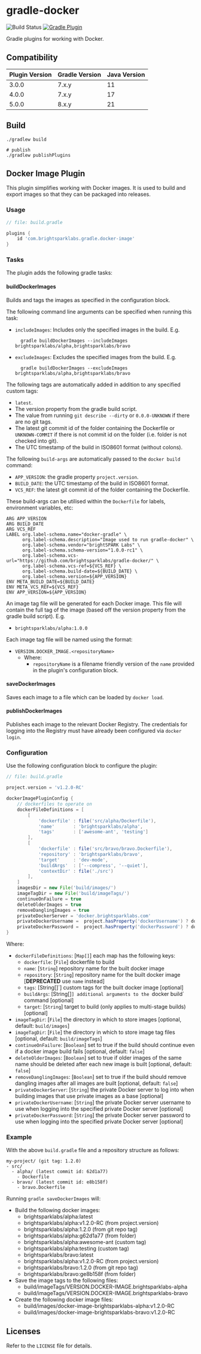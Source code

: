 # gradle-docker

![Build Status](https://github.com/brightsparklabs/gradle-docker/actions/workflows/gradle-plugins.yml/badge.svg)
[![Gradle Plugin](https://img.shields.io/gradle-plugin-portal/v/com.brightsparklabs.gradle.docker-image)](https://plugins.gradle.org/plugin/com.brightsparklabs.gradle.docker-image)

Gradle plugins for working with Docker.

## Compatibility

| Plugin Version | Gradle Version | Java Version |
| -------------- | -------------- | ------------ |
| 3.0.0          | 7.x.y          | 11           |
| 4.0.0          | 7.x.y          | 17           |
| 5.0.0          | 8.x.y          | 21           |

## Build

```shell
./gradlew build

# publish
./gradlew publishPlugins
```

## Docker Image Plugin

This plugin simplifies working with Docker images. It is used to build and
export images so that they can be packaged into releases.

### Usage

```groovy
// file: build.gradle

plugins {
    id 'com.brightsparklabs.gradle.docker-image'
}
```

### Tasks

The plugin adds the following gradle tasks:

#### buildDockerImages

Builds and tags the images as specified in the configuration block.

The following command line arguments can be specified when running this task:

- `includeImages`: Includes only the specified images in the build. E.g.

        gradle buildDockerImages --includeImages brightsparklabs/alpha,brightsparklabs/bravo

- `excludeImages`: Excludes the specified images from the build. E.g.

        gradle buildDockerImages --excludeImages brightsparklabs/alpha,brightsparklabs/bravo

The following tags are automatically added in addition to any specified custom
tags:

- `latest`.
- The version property from the gradle build script.
- The value from running `git describe --dirty` or `0.0.0-UNKNOWN` if there are
  no git tags.
- The latest git commit id of the folder containing the Dockerfile or
  `UNKNOWN-COMMIT` if there is not commit id on the folder (i.e. folder is not
  checked into git).
- The UTC timestamp of the build in ISO8601 format (without colons).

The following `build-args` are automatically passed to the `docker build`
command:

- `APP_VERSION`: the gradle property `project.version`.
- `BUILD_DATE`: the UTC timestamp of the build in ISO8601 format.
- `VCS_REF`: the latest git commit id of the folder containing the Dockerfile.

These build-args can be utilised within the `Dockerfile` for labels,
environment variables, etc:

    ARG APP_VERSION
    ARG BUILD_DATE
    ARG VCS_REF
    LABEL org.label-schema.name="docker-gradle" \
          org.label-schema.description="Image used to run gradle-docker" \
          org.label-schema.vendor="brightSPARK Labs" \
          org.label-schema.schema-version="1.0.0-rc1" \
          org.label-schema.vcs-url="https://github.com/brightsparklabs/gradle-docker/" \
          org.label-schema.vcs-ref=${VCS_REF} \
          org.label-schema.build-date=${BUILD_DATE} \
          org.label-schema.version=${APP_VERSION}
    ENV META_BUILD_DATE=${BUILD_DATE}
    ENV META_VCS_REF=${VCS_REF}
    ENV APP_VERSION=${APP_VERSION}

An image tag file will be generated for each Docker image. This file will
contain the full tag of the image (based off the version property from the
gradle build script). E.g.

- `brightsparklabs/alpha:1.0.0`

Each image tag file will be named using the format:

- `VERSION.DOCKER_IMAGE.<repositoryName>`
  - Where:
    - `repositoryName` is a filename friendly version of the `name`
      provided in the plugin's configuration block.

#### saveDockerImages

Saves each image to a file which can be loaded by `docker load`.

#### publishDockerImages

Publishes each image to the relevant Docker Registry. The credentials for
logging into the Registry must have already been configured via `docker login`.

### Configuration

Use the following configuration block to configure the plugin:

```groovy
// file: build.gradle

project.version = 'v1.2.0-RC'

dockerImagePluginConfig {
    // dockerfiles to operate on
    dockerFileDefinitions = [
        [
            'dockerfile' : file('src/alpha/Dockerfile'),
            'name'       : 'brightsparklabs/alpha',
            'tags'       : ['awesome-ant', 'testing']
        ],
        [
            'dockerfile' : file('src/bravo/bravo.Dockerfile'),
            'repository' : 'brightsparklabs/bravo',
            'target'     : 'dev-mode',
            'buildArgs'  : ['--compress', '--quiet'],
            'contextDir' : file('./src')
        ],
    ]
    imagesDir = new File('build/images/')
    imageTagDir = new File('build/imageTags/')
    continueOnFailure = true
    deleteOlderImages = true
    removeDanglingImages = true
    privateDockerServer = 'docker.brightsparklabs.com'
    privateDockerUsername =  project.hasProperty('dockerUsername') ? dockerUsername : System.env.DOCKER_USERNAME
    privateDockerPassword =  project.hasProperty('dockerPassword') ? dockerPassword : System.env.DOCKER_PASSWORD
}
```

Where:

- `dockerFileDefinitions`: [`Map[]`] each map has the following keys:
  - `dockerfile`: [`File`] dockerfile to build
  - `name`: [`String`] repository name for the built docker image
  - `repository`: [`String`] repository name for the built docker image
    [**DEPRECATED** use `name` instead]
  - `tags`: [String[]`] custom tags for the built docker image [optional]
  - `buildArgs`: [String[]`] additional arguments to the `docker build`
    command [optional]
  - `target`: [`String`] target to build (only applies to multi-stage builds)
    [optional]
- `imageTagDir`: [`File`] the directory in which to store images
  [optional, default: `build/images`]
- `imageTagDir`: [`File`] the directory in which to store image tag files
  [optional, default: `build/imageTags`]
- `continueOnFailure`: [`Boolean`] set to true if the build should continue
  even if a docker image build fails [optional, default: `false`]
- `deleteOlderImages`: [`Boolean`] set to true if older images of the same name
  should be deleted after each new image is built [optional, default: `false`]
- `removeDanglingImages`: [`Boolean`] set to true if the build should remove
  dangling images after all images are built [optional, default: `false`]
- `privateDockerServer`: [`String`] the private Docker server to log into when
  building images that use private images as a base [optional]
- `privateDockerUsername`: [`String`] the private Docker server username to use
  when logging into the specified private Docker server [optional]
- `privateDockerPassword`: [`String`] the private Docker server password to use
  when logging into the specified private Docker server [optional]

### Example

With the above `build.gradle` file and a repository structure as follows:

```
my-project/ (git tag: 1.2.0)
- src/
  - alpha/ (latest commit id: 62d1a77)
    - Dockerfile
  - bravo/ (latest commit id: e8b158f)
    - bravo.Dockerfile
```

Running `gradle saveDockerImages` will:

- Build the following docker images:
  - brightsparklabs/alpha:latest
  - brightsparklabs/alpha:v1.2.0-RC (from project.version)
  - brightsparklabs/alpha:1.2.0 (from git repo tag)
  - brightsparklabs/alpha:g62d1a77 (from folder)
  - brightsparklabs/alpha:awesome-ant (custom tag)
  - brightsparklabs/alpha:testing (custom tag)
  - brightsparklabs/bravo:latest
  - brightsparklabs/alpha:v1.2.0-RC (from project.version)
  - brightsparklabs/bravo:1.2.0 (from git repo tag)
  - brightsparklabs/bravo:ge8b158f (from folder)
- Save the image tags to the following files:
  - build/imageTags/VERSION.DOCKER-IMAGE.brightsparklabs-alpha
  - build/imageTags/VERSION.DOCKER-IMAGE.brightsparklabs-bravo
- Create the following docker image files:
  - build/images/docker-image-brightsparklabs-alpha:v1.2.0-RC
  - build/images/docker-image-brightsparklabs-bravo:v1.2.0-RC

## Licenses

Refer to the `LICENSE` file for details.
